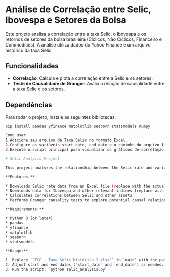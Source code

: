 # Análise de Correlação entre Selic, Ibovespa e Setores da Bolsa

Este projeto analisa a correlação entre a taxa Selic, o Ibovespa e os retornos de setores da bolsa brasileira (Cíclicos, Não Cíclicos, Financeiro e Commodities). A análise utiliza dados do Yahoo Finance e um arquivo histórico da taxa Selic.

## Funcionalidades

- **Correlação**: Calcula e plota a correlação entre a Selic e os setores.
- **Teste de Causalidade de Granger**: Avalia a relação de causalidade entre a taxa Selic e os setores.

## Dependências

Para rodar o projeto, instale as seguintes bibliotecas:

```bash
pip install pandas yfinance matplotlib seaborn statsmodels numpy

Como usar
1.Adicione seu arquivo da Taxa Selic no formato Excel.
2.Configure as variáveis start_date, end_date e o caminho do arquivo file_path no código.
3.Execute o script principal para visualizar os gráficos de correlação e os resultados do teste de causalidade.

# Selic Analysis Project

This project analyzes the relationship between the Selic rate and various asset classes in the Brazilian market.

**Features:**

* Downloads Selic rate data from an Excel file (replace with the actual features)
* Downloads data for Ibovespa and other relevant indices (replace with actual indices)
* Calculates correlations between Selic and other assets
* Performs Granger causality tests to explore potential causal relationships

**Requirements:**

* Python 3 (or later)
* pandas
* yfinance
* matplotlib
* seaborn
* statsmodels

**Usage:**

1. Replace `'TCC - Taxa Selic histórica.2.xlsx'` in `main` with the path to your Selic data file.
2. Adjust start and end dates (`start_date` and `end_date`) as needed.
3. Run the script: `python selic_analysis.py`
